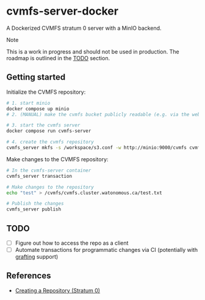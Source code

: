 # cvmfs-server-docker

A Dockerized CVMFS stratum 0 server with a MinIO backend.

> [!NOTE]
> This is a work in progress and should not be used in production. The roadmap is outlined in the [TODO](#TODO) section.

## Getting started

Initialize the CVMFS repository:

```bash
# 1. start minio
docker compose up minio
# 2. (MANUAL) make the cvmfs bucket publicly readable (e.g. via the web interface)

# 3. start the cvmfs server
docker compose run cvmfs-server

# 4. create the cvmfs repository
cvmfs_server mkfs -s /workspace/s3.conf -w http://minio:9000/cvmfs cvmfs.cluster.watonomous.ca
```

Make changes to the CVMFS repository:

```bash
# In the cvmfs-server container
cvmfs_server transaction

# Make changes to the repository
echo "test" > /cvmfs/cvmfs.cluster.watonomous.ca/test.txt

# Publish the changes
cvmfs_server publish
```

## TODO

- [ ] Figure out how to access the repo as a client
- [ ] Automate transactions for programmatic changes via CI (potentially with [grafting](https://cvmfs.readthedocs.io/en/stable/cpt-repo.html#grafting-files) support)

## References

- [Creating a Repository (Stratum 0)](https://cvmfs.readthedocs.io/en/stable/cpt-repo.html)
